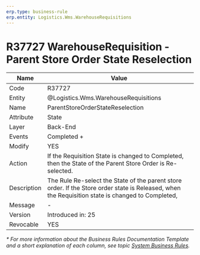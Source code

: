 ```yaml
---
erp.type: business-rule
erp.entity: Logistics.Wms.WarehouseRequisitions
---
```


# R37727 WarehouseRequisition - Parent Store Order State Reselection

| Name | Value |
| ---- | ----- |
| Code | R37727 |
| Entity |@Logistics.Wms.WarehouseRequisitions |
| Name | ParentStoreOrderStateReselection |
| Attribute | State |
| Layer | Back-End |
| Events | Completed + |
| Modify | YES |
| Action | If the Requisition State is changed to Completed, then the State of the Parent Store Order is Re-selected. |
| Description | The Rule Re-select the State of the parent store order. If the Store order state is Released, when the Requisition state is changed to Completed, | the Released state of the store order will be cahnged to Released again. |
| Message | -  |
| Version | Introduced in: 25 |
| Revocable | YES |


*\* For more information about the Business Rules Documentation Template and a short explanation of each column, see
topic [System Business Rules](../templates/template-description-system-business-rules.md).*

